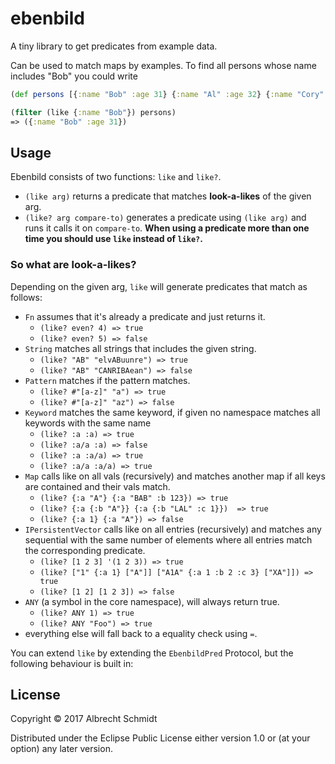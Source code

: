 # ebenbild

A tiny library to get predicates from example data. 

Can be used to match maps by examples.
To find all persons whose name includes "Bob" you could write 
```clojure
(def persons [{:name "Bob" :age 31} {:name "Al" :age 32} {:name "Cory" :age 44}])

(filter (like {:name "Bob"}) persons)
=> ({:name "Bob" :age 31})
```

## Usage
Ebenbild consists of two functions: `like` and `like?`.

* `(like arg)` returns a predicate that matches **look-a-likes** of the given arg.
* `(like? arg compare-to)` generates a predicate using `(like arg)` and runs it calls it on `compare-to`.
 **When using a predicate more than one time you should use `like` instead of `like?`.**
 
### So what are look-a-likes?
Depending on the given arg, `like` will generate predicates that match as follows:

 * `Fn` assumes that it's already a predicate and just returns it.
    * `(like? even? 4) => true`
    * `(like? even? 5) => false`
 * `String` matches all strings that includes the given string.
    * `(like? "AB" "elvABuunre") => true`
    * `(like? "AB" "CANRIBAean") => false`
 * `Pattern` matches if the pattern matches.
    * `(like? #"[a-z]" "a") => true`
    * `(like? #"[a-z]" "az") => false`
 * `Keyword` matches the same keyword, if given no namespace matches all keywords with the same name
    * `(like? :a :a) => true`
    * `(like? :a/a :a) => false`
    * `(like? :a :a/a) => true`
    * `(like? :a/a :a/a) => true`
 * `Map` calls like on all vals (recursively) and matches another map if all keys are contained and their vals match.
    * `(like? {:a "A"} {:a "BAB" :b 123}) => true`
    * `(like? {:a {:b "A"}} {:a {:b "LAL" :c 1}})  => true`
    * `(like? {:a 1} {:a "A"}) => false`
 * `IPersistentVector` calls like on all entries (recursively) and matches any sequential with the same number of elements 
 where all entries match the corresponding predicate.
    * `(like? [1 2 3] '(1 2 3)) => true`
    * `(like? ["1" {:a 1} ["A"]] ["A1A" {:a 1 :b 2 :c 3} ["XA"]]) => true`  
    * `(like? [1 2] [1 2 3]) => false`
 * `ANY` (a symbol in the core namespace), will always return true.
    * `(like? ANY 1) => true`
    * `(like? ANY "Foo") => true`
 * everything else will fall back to a equality check using `=`.
 
 You can extend `like` by extending the `EbenbildPred` Protocol, but the following behaviour is built in:

 
## License

Copyright © 2017 Albrecht Schmidt

Distributed under the Eclipse Public License either version 1.0 or (at
your option) any later version.
